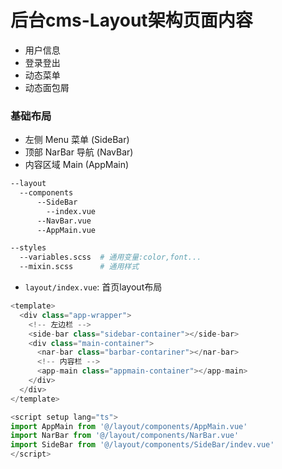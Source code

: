 # 后台cms-Layout架构页面内容
- 用户信息
- 登录登出
- 动态菜单
- 动态面包屑




### 基础布局
- 左侧 Menu 菜单 (SideBar)
- 顶部 NarBar 导航 (NavBar)
- 内容区域 Main (AppMain)
```bash
--layout
  --components
	  --SideBar
	    --index.vue
	  --NavBar.vue
	  --AppMain.vue

--styles
  --variables.scss  # 通用变量:color,font...
  --mixin.scss      # 通用样式
```

- `layout/index.vue`: 首页layout布局
```javascript
<template>
  <div class="app-wrapper">
    <!-- 左边栏 -->
    <side-bar class="sidebar-container"></side-bar>
    <div class="main-container">
      <nar-bar class="barbar-contariner"></nar-bar>
      <!-- 内容栏 -->
      <app-main class="appmain-container"></app-main>
    </div>
  </div>
</template>

<script setup lang="ts">
import AppMain from '@/layout/components/AppMain.vue'
import NarBar from '@/layout/components/NarBar.vue'
import SideBar from '@/layout/components/SideBar/indev.vue'
</script>
```



